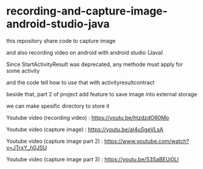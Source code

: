 # recording-and-capture-image-android-studio-java
this repository share code to capture image

and also recording video on android with android studio (Java)

Since StartActivityResult was deprecated, any methode must apply for some activity

and the code tell how to use that with activityresultcontract

beside that, part 2 of project add feature to save image into external storage

we can make spesific directory to store it

Youtube video (recording video) : https://youtu.be/htzdzdO60Mo

Youtube video (capture image)   : https://youtu.be/al4uSgeVLsA

Youtube video (capture image part 2) : https://www.youtube.com/watch?v=JTrxY_h0JSU

Youtube video (capture image part 3) : https://youtu.be/53SaBEUi0LI
